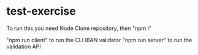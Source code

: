 # test-exercise
To run this you need Node
Clone repository, then "npm i"

"npm run client" to run the CLI IBAN validator
"npm run server" to run the validation API
